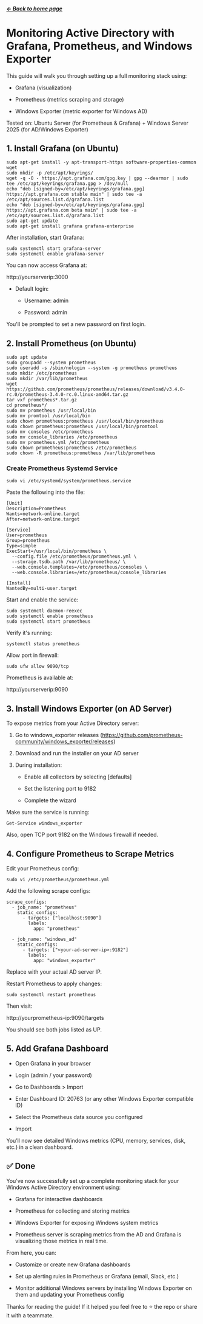  ##### <a href="/README.md">← Back to home page</a>

# Monitoring Active Directory with Grafana, Prometheus, and Windows Exporter

This guide will walk you through setting up a full monitoring stack using:

- Grafana (visualization)

- Prometheus (metrics scraping and storage)

- Windows Exporter (metric exporter for Windows AD)

Tested on: Ubuntu Server (for Prometheus & Grafana) + Windows Server 2025 (for AD/Windows Exporter)

## 1. Install Grafana (on Ubuntu)
```
sudo apt-get install -y apt-transport-https software-properties-common wget
sudo mkdir -p /etc/apt/keyrings/
wget -q -O - https://apt.grafana.com/gpg.key | gpg --dearmor | sudo tee /etc/apt/keyrings/grafana.gpg > /dev/null
echo "deb [signed-by=/etc/apt/keyrings/grafana.gpg] https://apt.grafana.com stable main" | sudo tee -a /etc/apt/sources.list.d/grafana.list
echo "deb [signed-by=/etc/apt/keyrings/grafana.gpg] https://apt.grafana.com beta main" | sudo tee -a /etc/apt/sources.list.d/grafana.list
sudo apt-get update
sudo apt-get install grafana grafana-enterprise
```

After installation, start Grafana:
```
sudo systemctl start grafana-server
sudo systemctl enable grafana-server
```
You can now access Grafana at:

http://yourserverip:3000

- Default login:

    - Username: admin

    - Password: admin

You'll be prompted to set a new password on first login.

## 2. Install Prometheus (on Ubuntu)
```
sudo apt update
sudo groupadd --system prometheus
sudo useradd -s /sbin/nologin --system -g prometheus prometheus
sudo mkdir /etc/prometheus
sudo mkdir /var/lib/prometheus
wget https://github.com/prometheus/prometheus/releases/download/v3.4.0-rc.0/prometheus-3.4.0-rc.0.linux-amd64.tar.gz
tar vxf prometheus*.tar.gz
cd prometheus*/
sudo mv prometheus /usr/local/bin
sudo mv promtool /usr/local/bin
sudo chown prometheus:prometheus /usr/local/bin/prometheus
sudo chown prometheus:prometheus /usr/local/bin/promtool
sudo mv consoles /etc/prometheus
sudo mv console_libraries /etc/prometheus
sudo mv prometheus.yml /etc/prometheus
sudo chown prometheus:prometheus /etc/prometheus
sudo chown -R prometheus:prometheus /var/lib/prometheus
```
### Create Prometheus Systemd Service
```
sudo vi /etc/systemd/system/prometheus.service
```

Paste the following into the file:
```
[Unit]
Description=Prometheus
Wants=network-online.target
After=network-online.target

[Service]
User=prometheus
Group=prometheus
Type=simple
ExecStart=/usr/local/bin/prometheus \
  --config.file /etc/prometheus/prometheus.yml \
  --storage.tsdb.path /var/lib/prometheus/ \
  --web.console.templates=/etc/prometheus/consoles \
  --web.console.libraries=/etc/prometheus/console_libraries

[Install]
WantedBy=multi-user.target
```
Start and enable the service:
```
sudo systemctl daemon-reexec
sudo systemctl enable prometheus
sudo systemctl start prometheus
```

Verify it's running:

```
systemctl status prometheus
```

Allow port in firewall:
```
sudo ufw allow 9090/tcp
```

Prometheus is available at:

http://yourserverip:9090

## 3. Install Windows Exporter (on AD Server)

To expose metrics from your Active Directory server:

1. Go to windows_exporter releases (https://github.com/prometheus-community/windows_exporter/releases)

2. Download and run the installer on your AD server

3. During installation:

    - Enable all collectors by selecting [defaults]

    - Set the listening port to 9182

    - Complete the wizard

Make sure the service is running:
```
Get-Service windows_exporter
```

Also, open TCP port 9182 on the Windows firewall if needed.

## 4. Configure Prometheus to Scrape Metrics

Edit your Prometheus config:
```
sudo vi /etc/prometheus/prometheus.yml
```

Add the following scrape configs:

```
scrape_configs:
  - job_name: "prometheus"
    static_configs:
      - targets: ["localhost:9090"]
        labels:
          app: "prometheus"

  - job_name: "windows_ad"
    static_configs:
      - targets: ["<your-ad-server-ip>:9182"]
        labels:
          app: "windows_exporter"
```

Replace <your-ad-server-ip> with your actual AD server IP.

Restart Prometheus to apply changes:
```
sudo systemctl restart prometheus
```

Then visit:

http://yourprometheus-ip:9090/targets

You should see both jobs listed as UP.

## 5. Add Grafana Dashboard
- Open Grafana in your browser

- Login (admin / your password)

- Go to Dashboards > Import

- Enter Dashboard ID: 20763 (or any other Windows Exporter compatible ID)

- Select the Prometheus data source you configured

- Import

You’ll now see detailed Windows metrics (CPU, memory, services, disk, etc.) in a clean dashboard.

## ✅ Done

You’ve now successfully set up a complete monitoring stack for your Windows Active Directory environment using:

- Grafana for interactive dashboards

- Prometheus for collecting and storing metrics

- Windows Exporter for exposing Windows system metrics

- Prometheus server is scraping metrics from the AD and Grafana is visualizing those metrics in real time.

From here, you can:

- Customize or create new Grafana dashboards

- Set up alerting rules in Prometheus or Grafana (email, Slack, etc.)

- Monitor additional Windows servers by installing Windows Exporter on them and updating your Prometheus config

Thanks for reading the guide! If it helped you feel free to ⭐ the repo or share it with a teammate.